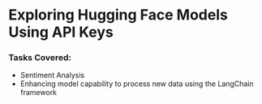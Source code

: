 <h1>Exploring Hugging Face Models Using API Keys</h1>

<h3>Tasks Covered:</h3>
<ul>
  <li>Sentiment Analysis</li>
  <li>Enhancing model capability to process new data using the LangChain framework</li>
</ul>

